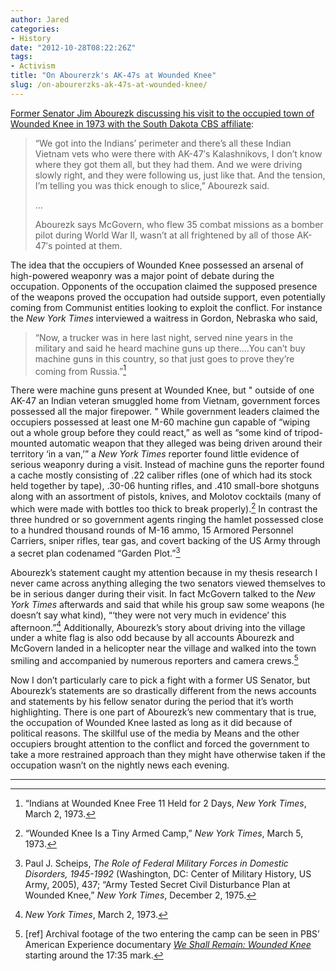 ```yaml
---
author: Jared
categories:
- History
date: "2012-10-28T08:22:26Z"
tags:
- Activism
title: "On Abourerzk's AK-47s at Wounded Knee"
slug: /on-abourerzks-ak-47s-at-wounded-knee/
---
```

[Former Senator Jim Abourezk discussing his visit to the occupied town of Wounded Knee in 1973 with the South Dakota CBS affiliate](http://web.archive.org/web/20160611061224/http://www.keloland.com/news/article/news/abourezk-shares-means--mcgovern-memories):

> “We got into the Indians’ perimeter and there’s all these Indian Vietnam vets who were there with AK-47′s Kalashnikovs, I don’t know where they got them all, but they had them. And we were driving slowly right, and they were following us, just like that. And the tension, I’m telling you was thick enough to slice,” Abourezk said.
> 
> …
> 
> Abourezk says McGovern, who flew 35 combat missions as a bomber pilot during World War II, wasn’t at all frightened by all of those AK-47′s pointed at them.

The idea that the occupiers of Wounded Knee possessed an arsenal of high-powered weaponry was a major point of debate during the occupation. Opponents of the occupation claimed the supposed presence of the weapons proved the occupation had outside support, even potentially coming from Communist entities looking to exploit the conflict. For instance the *New York Times* interviewed a waitress in Gordon, Nebraska who said,

> “Now, a trucker was in here last night, served nine years in the military and said he heard machine guns up there.…You can’t buy machine guns in this country, so that just goes to prove they’re coming from Russia.”[^1]

There were machine guns present at Wounded Knee, but " outside of one AK-47 an Indian veteran smuggled home from Vietnam, government forces possessed all the major firepower. " While government leaders claimed the occupiers possessed at least one M-60 machine gun capable of “wiping out a whole group before they could react,” as well as “some kind of tripod-mounted automatic weapon that they alleged was being driven around their territory ‘in a van,’” a *New York Times* reporter found little evidence of serious weaponry during a visit. Instead of machine guns the reporter found a cache mostly consisting of .22 caliber rifles (one of which had its stock held together by tape), .30-06 hunting rifles, and .410 small-bore shotguns along with an assortment of pistols, knives, and Molotov cocktails (many of which were made with bottles too thick to break properly).[^2] In contrast the three hundred or so government agents ringing the hamlet possessed close to a hundred thousand rounds of M-16 ammo, 15 Armored Personnel Carriers, sniper rifles, tear gas, and covert backing of the US Army through a secret plan codenamed “Garden Plot.”[^3]

Abourezk’s statement caught my attention because in my thesis research I never came across anything alleging the two senators viewed themselves to be in serious danger during their visit. In fact McGovern talked to the *New York Times* afterwards and said that while his group saw some weapons (he doesn’t say what kind), “‘they were not very much in evidence’ this afternoon.”[^4] Additionally, Abourezk’s story about driving into the village under a white flag is also odd because by all accounts Abourezk and McGovern landed in a helicopter near the village and walked into the town smiling and accompanied by numerous reporters and camera crews.[^5]

Now I don’t particularly care to pick a fight with a former US Senator, but Abourezk’s statements are so drastically different from the news accounts and statements by his fellow senator during the period that it’s worth highlighting. There is one part of Abourezk’s new commentary that is true, the occupation of Wounded Knee lasted as long as it did because of political reasons. The skillful use of the media by Means and the other occupiers brought attention to the conflict and forced the government to take a more restrained approach than they might have otherwise taken if the occupation wasn’t on the nightly news each evening.

---
[^1]: “Indians at Wounded Knee Free 11 Held for 2 Days, *New York Times*, March 2, 1973.
[^2]: “Wounded Knee Is a Tiny Armed Camp,” *New York Times*, March 5, 1973.
[^3]: Paul J. Scheips, *The Role of Federal Military Forces in Domestic Disorders, 1945-1992* (Washington, DC: Center of Military History, US Army, 2005), 437; “Army Tested Secret Civil Disturbance Plan at Wounded Knee,” *New York Times*, December 2, 1975.
[^4]: *New York Times*, March 2, 1973.
[^5]: [ref] Archival footage of the two entering the camp can be seen in PBS’ American Experience documentary *[We Shall Remain: Wounded Knee](https://www.pbs.org/wgbh/americanexperience/films/weshallremain/#part05)* starting around the 17:35 mark.